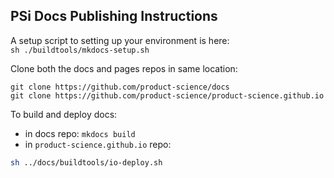 ## PSi Docs Publishing Instructions

A setup script to setting up your environment is here:  
`sh ./buildtools/mkdocs-setup.sh`

Clone both the docs and pages repos in same location:  

`git clone https://github.com/product-science/docs`  
`git clone https://github.com/product-science/product-science.github.io`  

To build and deploy docs:
* in docs repo: `mkdocs build`
* in `product-science.github.io` repo:  
```bash
sh ../docs/buildtools/io-deploy.sh
```
